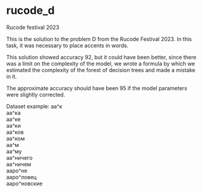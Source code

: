 # rucode_d
Rucode festival 2023

This is the solution to the problem D from the Rucode Festival 2023. In this task, it was necessary to place accents in words.

This solution showed accuracy 92, but it could have been better, since there was a limit on the complexity of the model, we wrote a formula by which we estimated the complexity of the forest of decision trees and made a mistake in it. 

The approximate accuracy should have been 95 if the model parameters were slightly corrected.

Dataset example:
аа^к  
аа^ка  
аа^ке  
аа^ки  
аа^ков  
аа^ком  
аа^м  
аа^му  
аа^ничего  
аа^ничем  
ааро^не  
ааро^ловец  
ааро^новские  
